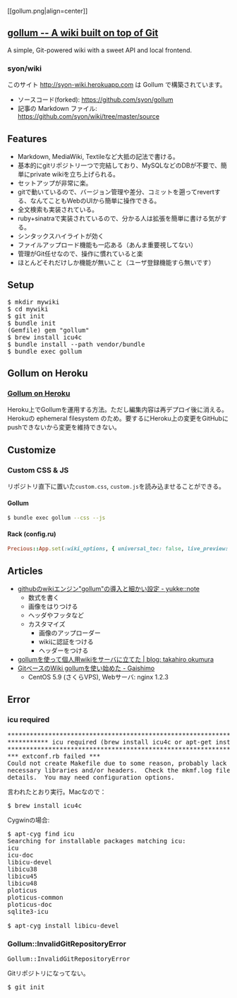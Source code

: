 [[gollum.png|align=center]]

<div id="gollum-heading">
  <h2>
    <a href="https://github.com/gollum/gollum">gollum -- A wiki built on top of Git</a>
  </h2>
  <p>A simple, Git-powered wiki with a sweet API and local frontend.</p>
</div>

### syon/wiki

このサイト http://syon-wiki.herokuapp.com は Gollum で構築されています。  
- ソースコード(forked): https://github.com/syon/gollum
- 記事の Markdown ファイル: https://github.com/syon/wiki/tree/master/source

## Features
* Markdown, MediaWiki, Textileなど大抵の記法で書ける。
* 基本的にgitリポジトリ一つで完結しており、MySQLなどのDBが不要で、簡単にprivate wikiを立ち上げられる。
* セットアップが非常に楽。
* gitで動いているので、バージョン管理や差分、コミットを遡ってrevertする、なんてこともWebのUIから簡単に操作できる。
* 全文検索も実装されている。
* ruby+sinatraで実装されているので、分かる人は拡張を簡単に書ける気がする。
* シンタックスハイライトが効く
* ファイルアップロード機能も一応ある（あんま重要視してない）
* 管理がGit任せなので、操作に慣れていると楽
* ほとんどそれだけしか機能が無いこと（ユーザ登録機能すら無いです）

## Setup

<pre>
$ mkdir mywiki
$ cd mywiki
$ git init
$ bundle init
(Gemfile) gem "gollum"
$ brew install icu4c
$ bundle install --path vendor/bundle
$ bundle exec gollum
</pre>

## Gollum on Heroku

### [Gollum on Heroku](http://javiersaldana.com/tech/2014/02/07/gollum-on-heroku.html)

Heroku上でGollumを運用する方法。ただし編集内容は再デプロイ後に消える。Herokuの ephemeral filesystem のため。要するにHeroku上の変更をGitHubにpushできないから変更を維持できない。

## Customize

### Custom CSS & JS

リポジトリ直下に置いた`custom.css`, `custom.js`を読み込ませることができる。

#### Gollum

```bash
$ bundle exec gollum --css --js
```

#### Rack (config.ru)

```ruby
Precious::App.set(:wiki_options, { universal_toc: false, live_preview: true, css: true, js: true })
```

## Articles

* [githubのwikiエンジン"gollum"の導入と細かい設定 - yukke::note](http://yukke.hateblo.jp/entry/2013/05/02/224859)
    * 数式を書く
    * 画像をはりつける
    * ヘッダやフッタなど
    * カスタマイズ
        * 画像のアップローダー
        * wikiに認証をつける
        * ヘッダーをつける
* [gollumを使って個人用wikiをサーバに立てた | blog: takahiro okumura](http://blog.hifumi.info/2014/02/02/my-wiki-powered-by-gollum/)
* [GitベースのWiki gollumを使い始めた - Gaishimo](http://gaishimo.hatenablog.com/entry/2013/01/27/234300)
    * CentOS 5.9 (さくらVPS), Webサーバ: nginx 1.2.3

## Error

### icu required

<pre>
***************************************************************************************
*********** icu required (brew install icu4c or apt-get install libicu-dev) ***********
***************************************************************************************
*** extconf.rb failed ***
Could not create Makefile due to some reason, probably lack of
necessary libraries and/or headers.  Check the mkmf.log file for more
details.  You may need configuration options.
</pre>

言われたとおり実行。Macなので：

<pre>
$ brew install icu4c
</pre>

Cygwinの場合:

<pre>
$ apt-cyg find icu
Searching for installable packages matching icu:
icu
icu-doc
libicu-devel
libicu38
libicu45
libicu48
ploticus
ploticus-common
ploticus-doc
sqlite3-icu

$ apt-cyg install libicu-devel
</pre>

### Gollum::InvalidGitRepositoryError
<pre>
Gollum::InvalidGitRepositoryError
</pre>
Gitリポジトリになってない。
<pre>
$ git init
</pre>
